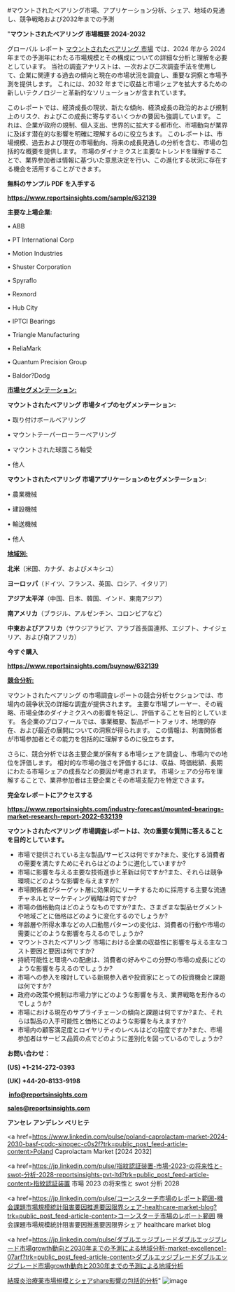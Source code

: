 #マウントされたベアリング市場、アプリケーション分析、シェア、地域の見通し、競争戦略および2032年までの予測

"<strong>マウントされたベアリング 市場概要 2024-2032</strong>

グローバル レポート <a href=https://www.reportsinsights.com/sample/632139>マウントされたベアリング 市場</a> では、2024 年から 2024 年までの予測年にわたる市場規模とその構成についての詳細な分析と理解を必要としています。 当社の調査アナリストは、一次および二次調査手法を使用して、企業に関連する過去の傾向と現在の市場状況を調査し、重要な洞察と市場予測を提供します。 これには、2032 年までに収益と市場シェアを拡大​​するための新しいテクノロジーと革新的なソリューションが含まれています。

このレポートでは、経済成長の現状、新たな傾向、経済成長の政治的および規制上のリスク、およびこの成長に寄与するいくつかの要因も強調しています。 これは、企業が政府の規制、個人支出、世界的に拡大する都市化、市場動向が業界に及ぼす潜在的な影響を明確に理解するのに役立ちます。 このレポートは、市場規模、過去および現在の市場動向、将来の成長見通しの分析を含む、市場の包括的な概要を提供します。 市場のダイナミクスと主要なトレンドを理解することで、業界参加者は情報に基づいた意思決定を行い、この進化する状況に存在する機会を活用することができます。

<strong><b>無料のサンプル PDF を入手する</b></strong>

<a href=https://www.reportsinsights.com/sample/632139><strong><u>https://www.reportsinsights.com/sample/632139</u></strong></a>

<strong>主要な上場企業:</strong>

• ABB

• PT International Corp

• Motion Industries

• Shuster Corporation

• Spyraflo

• Rexnord

• Hub City

• IPTCI Bearings

• Triangle Manufacturing

• ReliaMark

• Quantum Precision Group

• Baldor?Dodg

<strong><u>市場セグメンテーション</u></strong><strong><u>:</u></strong>

<strong>マウントされたベアリング 市場タイプのセグメンテーション:</strong>

• 取り付けボールベアリング

• マウントテーパーローラーベアリング

• マウントされた球面ころ軸受

• 他人

<strong>マウントされたベアリング 市場アプリケーションのセグメンテーション:</strong>

• 農業機械

• 建設機械

• 輸送機械

• 他人

<strong><u>地域別</u></strong><strong><u>:</u></strong>

<strong>北米</strong>（米国、カナダ、およびメキシコ）

<strong>ヨーロッパ</strong>（ドイツ、フランス、英国、ロシア、イタリア）

<strong>アジア太平洋</strong>（中国、日本、韓国、インド、東南アジア）

<strong>南アメリカ</strong>（ブラジル、アルゼンチン、コロンビアなど）

<strong>中東およびアフリカ</strong>（サウジアラビア、アラブ首長国連邦、エジプト、ナイジェリア、および南アフリカ）

<strong>今すぐ購入</strong>

<a href=https://www.reportsinsights.com/buynow/632139><strong><u>https://www.reportsinsights.com/buynow/632139</u></strong></a>

<strong><u>競合分析:</u></strong>

マウントされたベアリング の市場調査レポートの競合分析セクションでは、市場内の競争状況の詳細な調査が提供されます。 主要な市場プレーヤー、その戦略、市場全体のダイナミクスへの影響を特定し、評価することを目的としています。 各企業のプロフィールでは、事業概要、製品ポートフォリオ、地理的存在、および最近の展開についての洞察が得られます。 この情報は、利害関係者が市場参加者とその能力を包括的に理解するのに役立ちます。

さらに、競合分析では各主要企業が保有する市場シェアを調査し、市場内での地位を評価します。 相対的な市場の強さを評価するには、収益、時価総額、長期にわたる市場シェアの成長などの要因が考慮されます。 市場シェアの分布を理解することで、業界参加者は主要企業とその市場支配力を特定できます。

<strong>完全なレポートにアクセスする</strong>

<a href=https://www.reportsinsights.com/industry-forecast/mounted-bearings-market-research-report-2022-632139><strong><u><b>https://www.reportsinsights.com/industry-forecast/mounted-bearings-market-research-report-2022-632139</b></u></strong></a>

<strong><b>マウントされたベアリング 市場調査レポートは、次の重要な質問に答えることを目的としています。</b></strong>
<ul>
  <li>市場で提供されている主な製品/サービスは何ですか?また、変化する消費者の需要を満たすためにそれらはどのように進化していますか?</li>
  <li>市場に影響を与える主要な技術進歩と革新は何ですか?また、それらは競争環境にどのような影響を与えますか?</li>
  <li>市場関係者がターゲット層に効果的にリーチするために採用する主要な流通チャネルとマーケティング戦略は何ですか?</li>
  <li>市場の価格動向はどのようなものですか?また、さまざまな製品セグメントや地域ごとに価格はどのように変化するのでしょうか?</li>
  <li>年齢層や所得水準などの人口動態パターンの変化は、消費者の行動や市場の需要にどのような影響を与えるのでしょうか?</li>
  <li>マウントされたベアリング 市場における企業の収益性に影響を与える主なコスト要因と要因は何ですか?</li>
  <li>持続可能性と環境への配慮は、消費者の好みやこの分野の市場の成長にどのような影響を与えるのでしょうか?</li>
  <li>市場への参入を検討している新規参入者や投資家にとっての投資機会と課題は何ですか?</li>
  <li>政府の政策や規制は市場力学にどのような影響を与え、業界戦略を形作るのでしょうか?</li>
  <li>市場における現在のサプライチェーンの傾向と課題は何ですか?また、それらは製品の入手可能性と価格にどのような影響を与えますか?</li>
  <li>市場内の顧客満足度とロイヤリティのレベルはどの程度ですか?また、市場参加者はサービス品質の点でどのように差別化を図っているのでしょうか?</li>
</ul>
<strong>お問い合わせ：</strong>

<strong>(US) +1-214-272-0393</strong>

<strong>(UK) +44-20-8133-9198</strong>

<strong> </strong><a href=info@reportsinsights.com><strong><u>info@reportsinsights.com</u></strong></a>

<a href=sales@reportsinsights.com><strong><u>sales@reportsinsights.com</u></strong></a>

<strong>アンセレ アンデレン ベリヒテ</strong>

<a href=https://www.linkedin.com/pulse/poland-caprolactam-market-2024-2030-basf-cpdc-sinopec-c0s2f?trk=public_post_feed-article-content>Poland Caprolactam Market [2024 2032]</a>

<a href=https://jp.linkedin.com/pulse/指紋認証装置-市場-2023-の将来性と-swot-分析-2028-reportsinsights-pvt-ltd?trk=public_post_feed-article-content>指紋認証装置 市場 2023 の将来性と swot 分析 2028</a>

<a href=https://jp.linkedin.com/pulse/コーンスターチ市場のレポート範囲-機会課題市場規模統計阻害要因推進要因限界シェア-healthcare-market-blog?trk=public_post_feed-article-content>コーンスターチ市場のレポート範囲 機会課題市場規模統計阻害要因推進要因限界シェア healthcare market blog</a>

<a href=https://jp.linkedin.com/pulse/ダブルエッジブレードダブルエッジブレード市場growth動向と2030年までの予測による地域分析-market-excellence1-07arf?trk=public_post_feed-article-content>ダブルエッジブレードダブルエッジブレード市場growth動向と2030年までの予測による地域分析</a>

<a href=https://www.linkedin.com/pulse/結膜炎治療薬市場規模とシェアshare影響の包括的分析-infopulse-daily-360-u430f/>結膜炎治療薬市場規模とシェアshare影響の包括的分析</a>"
![image](https://github.com/ahaan12367/RIMarket24/assets/158471582/286a6040-91c1-4dbd-b011-479d0268ec18)
